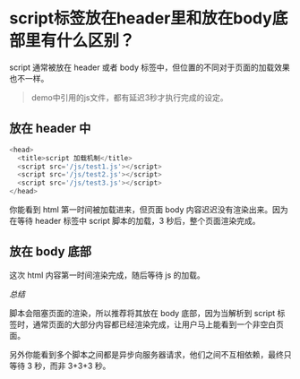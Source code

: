 # script标签放在header里和放在body底部里有什么区别？

script 通常被放在 header 或者 body 标签中，但位置的不同对于页面的加载效果也不一样。

> demo中引用的js文件，都有延迟3秒才执行完成的设定。

## 放在 header 中

```js
<head>
  <title>script 加载机制</title>
  <script src='/js/test1.js'></script>
  <script src='/js/test2.js'></script>
  <script src='/js/test3.js'></script>
</head>
```

你能看到 html 第一时间被加载进来，但页面 body 内容迟迟没有渲染出来。因为在等待 header 标签中 script 脚本的加载，3 秒后，整个页面渲染完成。

## 放在 body 底部

这次 html 内容第一时间渲染完成，随后等待 js 的加载。

*总结*

脚本会阻塞页面的渲染，所以推荐将其放在 body 底部，因为当解析到 script 标签时，通常页面的大部分内容都已经渲染完成，让用户马上能看到一个非空白页面。

另外你能看到多个脚本之间都是异步向服务器请求，他们之间不互相依赖，最终只等待 3 秒，而非 3+3+3 秒。